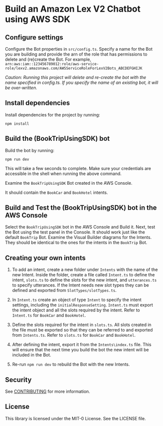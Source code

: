 # Build an Amazon Lex V2 Chatbot using AWS SDK

## Configure settings

Configure the Bot properties in `src/config.ts`.
Specify a name for the Bot you are building and provide the arn of the role that has permissions to delete and (re)create the Bot. For example, `arn:aws:iam::123456789012:role/aws-service-role/lexv2.amazonaws.com/AWSServiceRoleForLexV2Bots_ABCDEFGHIJK`

*Caution: Running this project will delete and re-create the bot with the name specified in config.ts. If you specify the name of an existing bot, it will be over-written.*

## Install dependencies

Install dependencies for the project by running:

   `npm install`

## Build the (BookTripUsingSDK) bot

Build the bot by running:

`npm run dev`

This will take a few seconds to complete. Make sure your credentials are accessible in the shell when running the above command.

Examine the `BookTripUsingSDK` Bot created in the AWS Console.

It should contain the `BookCar` and `BookHotel` intents.

## Build and Test the (BookTripUsingSDK) bot in the AWS Console

Select the `BookTripUsingSDK` bot in the AWS Console and Build it.
Next, test the Bot using the test panel in the Console. It should work just like the default `BookTrip` Bot. Examine the Visual Builder diagrams for the Intents. They should be identical to the ones for the intents in the `BookTrip` Bot.

## Creating your own intents

1. To add an intent, create a new folder under `Intents` with the name of the new Intent. Inside the folder, create a file called `Intent.ts` to define the intent, `slots.ts` to define the slots for the new intent, and `utterances.ts` to specify utterances. If the Intent needs new slot types they can be defined and exported from `SlotTypes/slotTypes.ts`.

2. In `Intent.ts` create an object of type `Intent` to specify the intent settings, including the `initialResponseSetting`. `Intent.ts` must export the intent object and all the slots required by the intent. Refer to `Intent.ts` for `BookCar` and `BookHotel`.

3. Define the slots required for the intent in `slots.ts`. All slots created in the file must be exported so that they can be referred to and exported from `Intents.ts`. Refer to `slots.ts` for `BookCar` and `BookHotel`.

4. After defining the intent, export it from the `Intents\index.ts` file. This will ensure that the next time you build the bot the new intent will be included in the Bot.

5. Re-run `npm run dev` to rebuild the Bot with the new Intents.

## Security

See [CONTRIBUTING](CONTRIBUTING.md#security-issue-notifications) for more information.

## License

This library is licensed under the MIT-0 License. See the LICENSE file.

